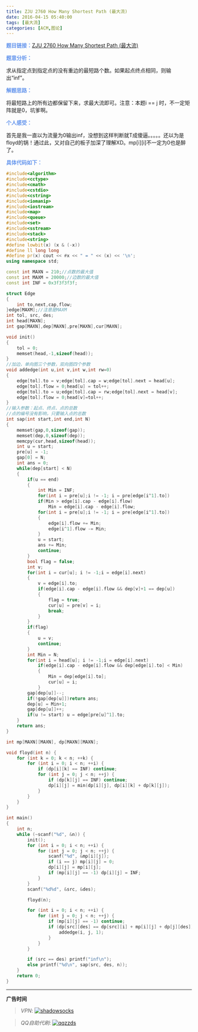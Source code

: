 ```yaml
---
title: ZJU 2760 How Many Shortest Path (最大流)
date: 2016-04-15 05:40:00
tags: [最大流]
categories: [ACM,图论]
---
```


<font color="#6495ED">**题目链接：**</font>[ZJU 2760 How Many Shortest Path (最大流)](http://acm.zju.edu.cn/onlinejudge/showProblem.do?problemCode=2760)

<font color="#6495ED">**题意分析：**</font>

求从指定点到指定点的没有重边的最短路个数。如果起点终点相同，则输出“inf”。
<!--more-->

<font color="#6495ED">**解题思路：**</font>

将最短路上的所有边都保留下来，求最大流即可。注意：本题i == j 时，不一定矩阵就是0，坑爹啊。

<font color="#6495ED">**个人感受：**</font>

首先是我一直以为流量为0输出inf，没想到这样判断就T成傻逼。。。。。还以为是floyd的锅！通过此，又对自己的板子加深了理解XD。mp[i][i]不一定为0也是醉了。

<font color="#6495ED">**具体代码如下：**</font>

```c++
#include<algorithm>
#include<cctype>
#include<cmath>
#include<cstdio>
#include<cstring>
#include<iomanip>
#include<iostream>
#include<map>
#include<queue>
#include<set>
#include<sstream>
#include<stack>
#include<string>
#define lowbit(x) (x & (-x))
#define ll long long
#define pr(x) cout << #x << " = " << (x) << '\n';
using namespace std;

const int MAXN = 210;//点数的最大值
const int MAXM = 20000;//边数的最大值
const int INF = 0x3f3f3f3f;

struct Edge
{
    int to,next,cap,flow;
}edge[MAXM];//注意是MAXM
int tol, src, des;
int head[MAXN];
int gap[MAXN],dep[MAXN],pre[MAXN],cur[MAXN];

void init()
{
    tol = 0;
    memset(head,-1,sizeof(head));
}
//加边，单向图三个参数，双向图四个参数
void addedge(int u,int v,int w,int rw=0)
{
    edge[tol].to = v;edge[tol].cap = w;edge[tol].next = head[u];
    edge[tol].flow = 0;head[u] = tol++;
    edge[tol].to = u;edge[tol].cap = rw;edge[tol].next = head[v];
    edge[tol].flow = 0;head[v]=tol++;
}
//输入参数：起点、终点、点的总数
//点的编号没有影响，只要输入点的总数
int sap(int start,int end,int N)
{
    memset(gap,0,sizeof(gap));
    memset(dep,0,sizeof(dep));
    memcpy(cur,head,sizeof(head));
    int u = start;
    pre[u] = -1;
    gap[0] = N;
    int ans = 0;
    while(dep[start] < N)
    {
        if(u == end)
        {
            int Min = INF;
            for(int i = pre[u];i != -1; i = pre[edge[i^1].to])
            if(Min > edge[i].cap - edge[i].flow)
                Min = edge[i].cap - edge[i].flow;
            for(int i = pre[u];i != -1; i = pre[edge[i^1].to])
            {
                edge[i].flow += Min;
                edge[i^1].flow -= Min;
            }
            u = start;
            ans += Min;
            continue;
        }
        bool flag = false;
        int v;
        for(int i = cur[u]; i != -1;i = edge[i].next)
        {
            v = edge[i].to;
            if(edge[i].cap - edge[i].flow && dep[v]+1 == dep[u])
            {
                flag = true;
                cur[u] = pre[v] = i;
                break;
            }
        }
        if(flag)
        {
            u = v;
            continue;
        }
        int Min = N;
        for(int i = head[u]; i != -1;i = edge[i].next)
            if(edge[i].cap - edge[i].flow && dep[edge[i].to] < Min)
            {
                Min = dep[edge[i].to];
                cur[u] = i;
            }
        gap[dep[u]]--;
        if(!gap[dep[u]])return ans;
        dep[u] = Min+1;
        gap[dep[u]]++;
        if(u != start) u = edge[pre[u]^1].to;
    }
    return ans;
}

int mp[MAXN][MAXN], dp[MAXN][MAXN];

void floyd(int n) {
    for (int k = 0; k < n; ++k) {
        for (int i = 0; i < n; ++i) {
            if (dp[i][k] == INF) continue;
            for (int j = 0; j < n; ++j) {
                if (dp[k][j] == INF) continue;
                dp[i][j] = min(dp[i][j], dp[i][k] + dp[k][j]);
            }
        }
    }
}

int main()
{
    int n;
    while (~scanf("%d", &n)) {
        init();
        for (int i = 0; i < n; ++i) {
            for (int j = 0; j < n; ++j) {
                scanf("%d", &mp[i][j]);
                if (i == j) mp[i][j] = 0;
                dp[i][j] = mp[i][j];
                if (mp[i][j] == -1) dp[i][j] = INF;
            }
        }
        scanf("%d%d", &src, &des);

        floyd(n);

        for (int i = 0; i < n; ++i) {
            for (int j = 0; j < n; ++j) {
                if (mp[i][j] == -1) continue;
                if (dp[src][des] == dp[src][i] + mp[i][j] + dp[j][des]) {
                    addedge(i, j, 1);
                }
            }
        }

        if (src == des) printf("inf\n");
        else printf("%d\n", sap(src, des, n));
    }
    return 0;
}

```


---

**广告时间**

> *VPN*: <a href="https://portal.shadowsocks.la/aff.php?aff=11951" target="_blank">![shadowsocks](https://github.com/GooZy/GooZy.github.io/blob/hexo/source/images/shadowsocks.png?raw=true)</a>

> *QQ自助代刷*: <a href="http://qqzzds.hxcvb.com/" target="_blank">![qqzzds](https://github.com/GooZy/GooZy.github.io/blob/hexo/source/images/qqzzds.png?raw=true)</a>

